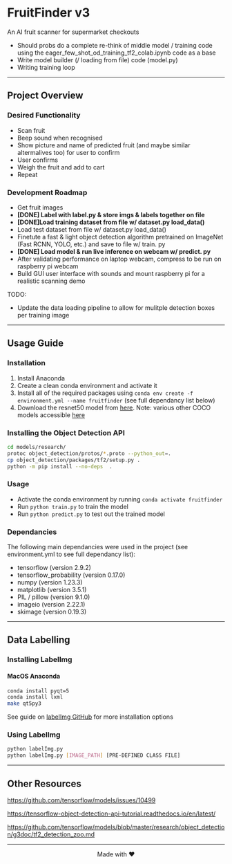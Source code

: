 # FruitFinder v3

An AI fruit scanner for supermarket checkouts

* Should probs do a complete re-think of middle model / training code using the eager_few_shot_od_training_tf2_colab.ipynb code as a base
* Write model builder (/ loading from file) code (model.py)
* Writing training loop

---

## Project Overview

### Desired Functionality

* Scan fruit
* Beep sound when recognised
* Show picture and name of predicted fruit (and maybe similar altermalives too) for user to confirm
* User confirms
* Weigh the fruit and add to cart
* Repeat

### Development Roadmap

* Get fruit images
* **[DONE] Label with label.py & store imgs & labels together on file**
* **[DONE]Load training dataset from file w/ dataset.py load_data()**
* Load test dataset from file w/ dataset.py load_data()
* Finetute a fast & light object detection algorithm pretrained on ImageNet (Fast RCNN, YOLO, etc.) and save to file w/ train. py
* **[DONE] Load model & run live inference on webcam w/ predict. py**
* After validating performance on laptop webcam, compress to be run on raspberry pi webcam
* Build GUI user interface with sounds and mount raspberry pi for a realistic scanning demo

TODO:

* Update the data loading pipeline to allow for mulitple detection boxes per training image

---

## Usage Guide

### Installation

1. Install Anaconda
2. Create a clean conda environment and activate it
3. Install all of the required packages using `conda env create -f environment.yml --name fruitfinder` (see full dependancy list below)
4. Download the resnet50 model from [here](http://download.tensorflow.org/models/object_detection/tf2/20200711/ssd_resnet50_v1_fpn_640x640_coco17_tpu-8.tar.gz). Note: various other COCO models accessible [here](https://tfhub.dev/tensorflow/collections/object_detection/1)

<!-- Methods of getting object_detection tools working:

1. (NOT WORKING) Add the object_detection library to the conda env path by doing the following:
![this guide](conda-path-guide.png)

2. (WORKING SO FAR) Maually add slim/ and object_detection/ into the site-packages of the conda env -->

### Installing the Object Detection API

```bash
cd models/research/
protoc object_detection/protos/*.proto --python_out=.
cp object_detection/packages/tf2/setup.py .
python -m pip install --no-deps  .
```

### Usage

* Activate the conda environment by running `conda activate fruitfinder`
* Run `python train.py` to train the model
* Run `python predict.py` to test out the trained model

### Dependancies

The following main dependancies were used in the project (see environment.yml to see full dependancy list):

* tensorflow (version 2.9.2)
* tensorflow_probability (version 0.17.0)
* numpy (version 1.23.3)
* matplotlib (version 3.5.1)
* PIL / pillow (version 9.1.0)
* imageio (version 2.22.1)
* skimage (version 0.19.3)

---

## Data Labelling

### Installing LabelImg

#### MacOS Anaconda

```bash
conda install pyqt=5
conda install lxml
make qt5py3
```

See guide on [labelImg GitHub](https://github.com/heartexlabs/labelImg) for more installation options

### Using LabelImg

```bash
python labelImg.py
python labelImg.py [IMAGE_PATH] [PRE-DEFINED CLASS FILE]
```

---

## Other Resources

https://github.com/tensorflow/models/issues/10499

https://tensorflow-object-detection-api-tutorial.readthedocs.io/en/latest/

https://github.com/tensorflow/models/blob/master/research/object_detection/g3doc/tf2_detection_zoo.md



---

<center> Made with ❤️ </center>
